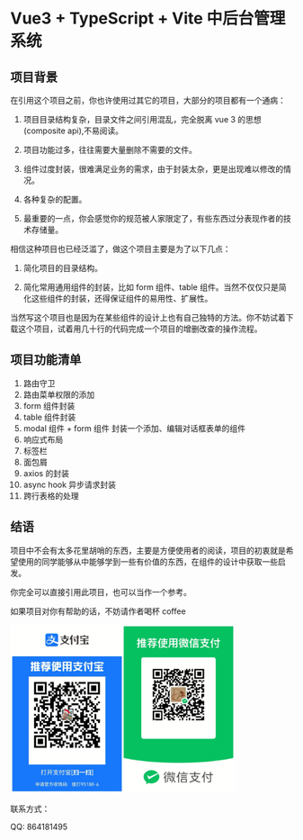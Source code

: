 # Vue3 + TypeScript + Vite 中后台管理系统

## 项目背景

在引用这个项目之前，你也许使用过其它的项目，大部分的项目都有一个通病：

1. 项目目录结构复杂，目录文件之间引用混乱，完全脱离 vue 3 的思想(composite api),不易阅读。

2. 项目功能过多，往往需要大量删除不需要的文件。
3. 组件过度封装，很难满足业务的需求，由于封装太杂，更是出现难以修改的情况。
4. 各种复杂的配置。
5. 最重要的一点，你会感觉你的规范被人家限定了，有些东西过分表现作者的技术存储量。

相信这种项目也已经泛滥了，做这个项目主要是为了以下几点：

1. 简化项目的目录结构。

2. 简化常用通用组件的封装，比如 form 组件、table 组件。当然不仅仅只是简化这些组件的封装，还得保证组件的易用性、扩展性。

当然写这个项目也是因为在某些组件的设计上也有自己独特的方法。你不妨试着下载这个项目，试着用几十行的代码完成一个项目的增删改查的操作流程。

## 项目功能清单

1. 路由守卫
2. 路由菜单权限的添加
3. form 组件封装
4. table 组件封装
5. modal 组件 + form 组件 封装一个添加、编辑对话框表单的组件
6. 响应式布局
7. 标签栏
8. 面包屑
9. axios 的封装
10. async hook 异步请求封装
11. 跨行表格的处理

## 结语

项目中不会有太多花里胡哨的东西，主要是方便使用者的阅读，项目的初衷就是希望使用的同学能够从中能够学到一些有价值的东西，在组件的设计中获取一些启发。

你完全可以直接引用此项目，也可以当作一个参考。

如果项目对你有帮助的话，不妨请作者喝杯 coffee

<img src="./src/assets//images/ewm.jpg" width="400" alt="收款二维码">

联系方式：

QQ: 864181495
